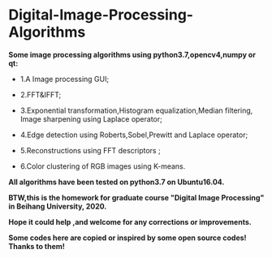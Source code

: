 # Digital-Image-Processing-Algorithms  

**Some image processing algorithms using python3.7,opencv4,numpy or qt:**
  * 1.A Image processing GUI;  
  
  * 2.FFT&amp;IFFT;  
  
  * 3.Exponential transformation,Histogram equalization,Median filtering, Image sharpening using Laplace operator;   
  
  * 4.Edge detection using Roberts,Sobel,Prewitt and Laplace operator; 
  
  * 5.Reconstructions using FFT descriptors ;   
  
  * 6.Color clustering of RGB images using K-means.  
  

**All algorithms have been tested on python3.7 on Ubuntu16.04.**

**BTW,this is the homework for graduate course "Digital Image Processing" in Beihang University, 2020.**

**Hope it could help ,and welcome for any corrections or improvements.**

**Some codes here are copied or inspired by some open source codes! Thanks to them!**
